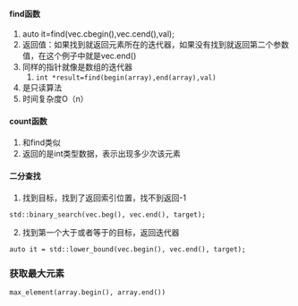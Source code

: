 #### find函数
1. auto it=find(vec.cbegin(),vec.cend(),val);
2. 返回值：如果找到就返回元素所在的迭代器，如果没有找到就返回第二个参数值，在这个例子中就是vec.end()
3. 同样的指针就像是数组的迭代器
	1. `int *result=find(begin(array),end(array),val)`
4. 是只读算法
5. 时间复杂度O（n）
#### count函数
1. 和find类似
2. 返回的是int类型数据，表示出现多少次该元素

#### 二分查找
1. 找到目标，找到了返回索引位置，找不到返回-1
```
std::binary_search(vec.beg(), vec.end(), target);
```
2. 找到第一个大于或者等于的目标，返回迭代器
```
auto it = std::lower_bound(vec.begin(), vec.end(), target);
```

### 获取最大元素
```
max_element(array.begin(), array.end())
```
